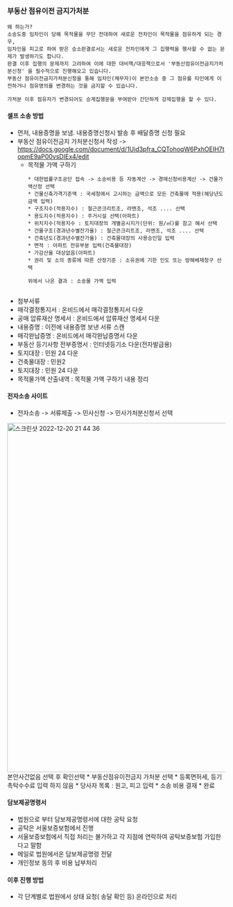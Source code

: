 ### 부동산 점유이전 금지가처분
```
왜 하는가?
소송도중 임차인이 당해 목적물을 무단 전대하여 새로운 전차인이 목적물을 점유하게 되는 경우, 
임차인을 피고로 하여 받은 승소판결로서는 새로운 전차인에게 그 집행력을 행사할 수 없는 문제가 발생하기도 합니다.
판결 이후 집행의 문제까지 고려하여 이에 대한 대비책/대응책으로서 '부동산점유이전금지가처분신청' 을 필수적으로 진행해오고 있습니다. 
부동산 점유이전금지가처분신청을 통해 임차인(채무자)이 본안소송 중 그 점유를 타인에게 이전하거나 점유명의를 변경하는 것을 금지할 수 있습니다.

가처분 이후 점유자가 변경되어도 승계집행문을 부여받아 간단하게 강제집행을 할 수 있다.
```

#### 셀프 소송 방법
* 먼저, 내용증명을 보냄. 내용증명신청시 발송 후 배달증명 신청 필요
* 부동산 점유이전금지 가처분신청서 작성 -> https://docs.google.com/document/d/1Uid3pfra_CQTohoqW6PxhOEIH7topmE9aP00vsDIEx4/edit
  * 목적물 가액 구하기
    ```
    * 대한법률구조공단 접속 -> 소송비용 등 자동계산 -> 경매신청비용계산 -> 건물가액산정 선택
    * 건물신축가격기준액 : 국세청에서 고시하는 금액으로 모든 건축물에 적용(해당년도 금액 입력)
    * 구조지수(적용지수) : 철근콘크리트조, 라멘조, 석조 .... 선택
    * 용도지수(적용지수) : 주거시설 선택(아파트)
    * 위치지수(적용지수 : 토지대장의 개별공시지가(단위: 원/㎡)를 참고 해서 선택
    * 건물구조(경과년수별잔가율) : 철근콘크리트조, 라멘조, 석조 .... 선택
    * 건축년도(경과년수별잔가율) : 건축물대장의 사용승인일 입력
    * 면적 : 아파트 전유부분 입력(건축물대장)
    * 가감산율 대상없음(아파트)
    * 권리 및 소의 종류에 따른 산정기준 : 소유권에 기한 인도 또는 방해베제청구 선택

    위에서 나온 결과 : 소송물 가액 입력
   ```
   
 * 첨부서류
  * 매각결정통지서 : 온비드에서 매각결정통지서 다운
  * 공매 압류재산 명세서 : 온비드에서 압류재산 명세서 다운
  * 내용증명 : 이전에 내용증명 보낸 서류 스캔
  * 매각완납증명 : 온비드에서 매각완납증명서 다운
  * 부동산 등기사항 전부증명서 : 인터넷등기소 다운(전자발급용)
  * 토지대장 : 민원 24 다운
  * 건축물대장 : 민원2
  * 토지대장 : 민원 24 다운
  * 목적물가액 산출내역 : 목적물 가액 구하기 내용 정리
 
#### 전자소송 사이트 
* 전자소송 -> 서류제출 -> 민사신청 -> 민사가처분신청서 선택
 <img width="805" alt="스크린샷 2022-12-20 21 44 36" src="https://user-images.githubusercontent.com/62130704/208670421-4c41f460-f1f8-4209-af1a-f5bf399bdd89.png">
 본안사건없음 선택 후 확인선택
* 부동산점유이전금지 가처분 선택
 * 등록면허세, 등기촉탁수수료 입력 하지 않음
 * 당사자 목록 : 원고, 피고 입력
 * 소송 비용 결재
 * 완료
 
#### 담보제공명령서
* 법원으로 부터 담보제공명령서에 대한 공탁 요청
* 공탁은 서울보증보험에서 진행
 * 서울보증보험에서 직접 처리는 불가하고 각 지점에 연락하여 공탁보증보험 가입한다고 말함
 * 메일로 법원에서온 담보제공명령 전달
 * 개인정보 동의 후 비용 납부처리
 
#### 이후 진행 방법
* 각 단계별로 법원에서 상태 요청( 송달 확인 등) 온라인으로 처리

   
